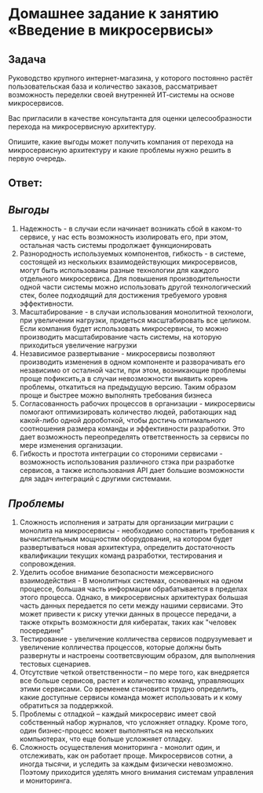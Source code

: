 # Домашнее задание к занятию «Введение в микросервисы»

## Задача

Руководство крупного интернет-магазина, у которого постоянно растёт пользовательская база и количество заказов, рассматривает возможность переделки своей внутренней   ИТ-системы на основе микросервисов. 

Вас пригласили в качестве консультанта для оценки целесообразности перехода на микросервисную архитектуру. 

Опишите, какие выгоды может получить компания от перехода на микросервисную архитектуру и какие проблемы нужно решить в первую очередь.

## Ответ:

## *Выгоды*
1. Надежность  - в случаи если начинает возникать сбой в каком-то сервисе, у нас есть возможность изолировать его, при этом, остальная часть системы продолжает функционировать
2. Разнородность используемых компонентов, гибкость - в системе, состоящей из нескольких взаимодействующих микросервисов, могут быть использованы разные технологии для каждого отдельного микросервиса. Для повышения производительности одной части системы можно использовать другой технологический стек, более подходящий для достижения требуемого уровня эффективности.
3. Масштабирование - в случаи использования монолитной технологи, при увеличении нагрузки, придеться масштабировать все целиком. Если компания будет использовать микросервисы, то можно производить масштабирование часть системы, на которую приходиться увеличение нагрузки
4. Независимое развертывание - микросервисы позволяют производить изменения в одном компоненте и разворачивать его независимо от осталной части, при этом, возникающие проблемы проще пофиксить,а в случаи невозможности выявить корень проблемы, откатиться на предыдущую версию. Таким образом проще и быстрее можно выполнять требования бизнеса
5. Согласованность рабочих процессов в организации - микросервисы помогают оптимизировать количество людей, работающих над какой-либо одной дороботкой, чтобы достичь оптимального соотношения размера команды и эффективности разработки. Это дает возможность переопределять ответственность за сервисы по мере изменения организации.
6. Гибкость и простота интеграции со стороними сервисами - возможность использования различного стэка при разработке сервисов, а также использования API дает большие возможности для задач интеграций с другими системами.

## *Проблемы*
1. Сложность исполнения и затраты для организации миграции с монолита на микросервисы - необходимо сопоставить требования к вычислительным мощностям оборудования, на котором будет развертываться новая архитектура, определить достаточность квалификации текущих команд разработки, тестирования и сопровождения.
2. Уделить особое внимание безопасности межсервисного взаимодействия - В монолитных системах, основанных на одном процессе, большая часть информации обрабатывается в пределах этого процесса. Однако, в микросервисных архитектурах большая часть данных передается по сети между нашими сервисами. Это может привести к риску утечки данных в процессе передачи, а также открыть возможности для кибератак, таких как "человек посередине"  
3. Тестирование - увеличение колличества сервисов подрузумевает и увеличение колличества процессов, которые должны быть развернуты и настроены соответсвующим образом, для выполнения тестовых сценариев.
4. Отсутствие четкой ответственности – по мере того, как внедряется все больше сервисов, растет и количество команд, управляющих этими сервисами. Со временем становится трудно определить, какие доступные сервисы команда может использовать и к кому обратиться за поддержкой.
5. Проблемы с отладкой – каждый микросервис имеет свой собственный набор журналов, что усложняет отладку. Кроме того, один бизнес-процесс может выполняться на нескольких компьютерах, что еще больше усложняет отладку.
6. Сложность осуществления мониторинга - монолит один, и отслеживать, как он работает проще. Микросервисов сотни, а иногда тысячи, и уследить за каждым физически невозможно. Поэтому приходится уделять много внимания системам управления и мониторинга.
